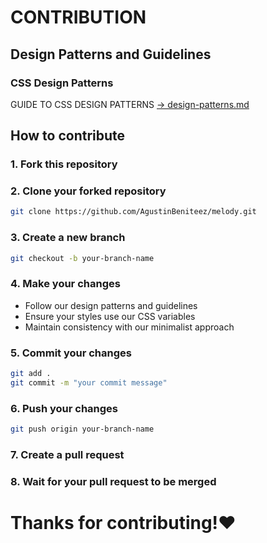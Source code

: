 # CONTRIBUTION

## Design Patterns and Guidelines

### CSS Design Patterns
GUIDE TO CSS DESIGN PATTERNS
[-> design-patterns.md](./styles/design-patterns.md)

## How to contribute

### 1. Fork this repository
### 2. Clone your forked repository
```bash
git clone https://github.com/AgustinBeniteez/melody.git
```
### 3. Create a new branch
```bash
git checkout -b your-branch-name
```
### 4. Make your changes
- Follow our design patterns and guidelines
- Ensure your styles use our CSS variables
- Maintain consistency with our minimalist approach

### 5. Commit your changes
```bash
git add .
git commit -m "your commit message"
```
### 6. Push your changes
```bash
git push origin your-branch-name
```
### 7. Create a pull request
### 8. Wait for your pull request to be merged

# Thanks for contributing!❤️
